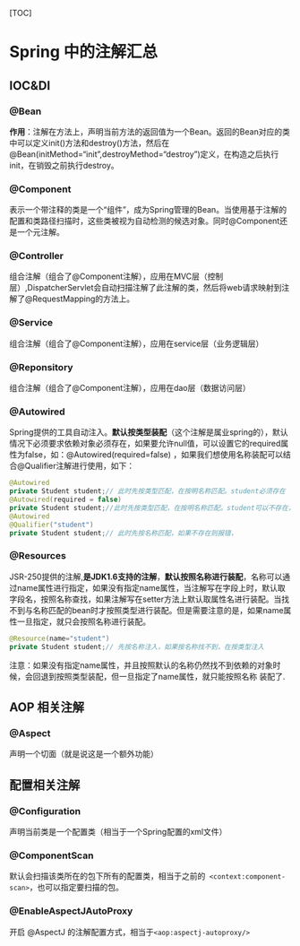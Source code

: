 [TOC]
# Spring 中的注解汇总

## IOC&DI
### **@Bean**

**作用**：注解在方法上，声明当前方法的返回值为一个Bean。返回的Bean对应的类中可以定义init()方法和destroy()方法，然后在@Bean(initMethod=“init”,destroyMethod=“destroy”)定义，在构造之后执行init，在销毁之前执行destroy。

### **@Component**

表示一个带注释的类是一个“组件”，成为Spring管理的Bean。当使用基于注解的配置和类路径扫描时，这些类被视为自动检测的候选对象。同时@Component还是一个元注解。

### **@Controller**

组合注解（组合了@Component注解），应用在MVC层（控制层）,DispatcherServlet会自动扫描注解了此注解的类，然后将web请求映射到注解了@RequestMapping的方法上。

### **@Service**

组合注解（组合了@Component注解），应用在service层（业务逻辑层）

### **@Reponsitory**

组合注解（组合了@Component注解），应用在dao层（数据访问层）

### **@Autowired**

Spring提供的工具自动注入。**默认按类型装配**（这个注解是属业spring的），默认情况下必须要求依赖对象必须存在，如果要允许null值，可以设置它的required属性为false，如：@Autowired(required=false) ，如果我们想使用名称装配可以结合@Qualifier注解进行使用，如下：

```java
@Autowired
private Student student;// 此时先按类型匹配，在按明名称匹配。student必须存在
@Autowired(required = false)
private Student student;//此时先按类型匹配，在按明名称匹配。student可以不存在，student为null
@Autowired
@Qualifier("student")
private Student student;// 此时先按名称匹配，如果不存在则报错，
```

### @Resources

JSR-250提供的注解,**是JDK1.6支持的注解**，**默认按照名称进行装配**，名称可以通过name属性进行指定，如果没有指定name属性，当注解写在字段上时，默认取字段名，按照名称查找，如果注解写在setter方法上默认取属性名进行装配。当找不到与名称匹配的bean时才按照类型进行装配。但是需要注意的是，如果name属性一旦指定，就只会按照名称进行装配。

```java
@Resource(name="student")    
private Student student;// 先按名称注入，如果按名称找不到，在按类型注入
```

注意：如果没有指定name属性，并且按照默认的名称仍然找不到依赖的对象时候，会回退到按照类型装配，但一旦指定了name属性，就只能按照名称 装配了.

## AOP 相关注解

### @Aspect 

声明一个切面（就是说这是一个额外功能）



##  配置相关注解

### @Configuration

声明当前类是一个配置类（相当于一个Spring配置的xml文件）

### @ComponentScan

默认会扫描该类所在的包下所有的配置类，相当于之前的` <context:component-scan>`，也可以指定要扫描的包。

### @EnableAspectJAutoProxy

开启 @AspectJ 的注解配置方式，相当于`<aop:aspectj-autoproxy/>`